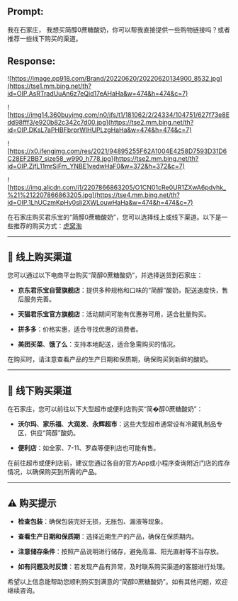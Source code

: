 ## Prompt:
我在石家庄， 我想买简醇0蔗糖酸奶，你可以帮我直接提供一些购物链接吗？或者推荐一些线下购买的渠道。

## Response:
![https://image.pp918.com/Brand/20220620/20220620134900_8532.jpg](https://tse1.mm.bing.net/th?id=OIP.AsRTradUuAn6z7eQid17eAHaHa&w=474&h=474&c=7)

![https://img14.360buyimg.com/n0/jfs/t1/181062/2/24334/104751/627f73e8Edd98fff3/e920b82c342c7d00.jpg](https://tse2.mm.bing.net/th?id=OIP.DKsL7aPHBFbrprWlHUPLzgHaHa&w=474&h=474&c=7)

![https://x0.ifengimg.com/res/2021/94895255F62A1004E4258D7593D31D6C28EF2BB7_size58_w990_h778.jpg](https://tse2.mm.bing.net/th?id=OIP.ZjfL11mrSiFm_YNBE1vedwHaF0&w=372&h=372&c=7)

![https://img.alicdn.com/i1/2207866863205/O1CN01cRe0UR1ZXwA6pdvhk_%21%212207866863205.jpg](https://tse4.mm.bing.net/th?id=OIP.1LhUCzmKpHy0sIi2XWLouwHaHa&w=474&h=474&c=7)

在石家庄购买君乐宝的“简醇0蔗糖酸奶”，您可以选择线上或线下渠道。以下是一些推荐的购买方式：[虎窝淘](https://tao.hooos.com/goods_Ag8B9ktzt4ryZmA7qtmXnfvtn-2RmPPyFOAQn30m4fO.html?utm_source=chatgpt.com)

* * *

🛒 线上购买渠道
---------

您可以通过以下电商平台购买“简醇0蔗糖酸奶”，并选择送货到石家庄：

*   **京东君乐宝自营旗舰店**：提供多种规格和口味的“简醇”酸奶，配送速度快，售后服务完善。
    
*   **天猫君乐宝官方旗舰店**：活动期间可能有优惠券可用，适合批量购买。
    
*   **拼多多**：价格实惠，适合寻找优惠的消费者。
    
*   **美团买菜**、**饿了么**：支持本地配送，适合急需购买的情况。
    

在购买时，请注意查看产品的生产日期和保质期，确保购买到新鲜的酸奶。

* * *

🏬 线下购买渠道
---------

在石家庄，您可以前往以下大型超市或便利店购买“简�醇0蔗糖酸奶”：

*   **沃尔玛**、**家乐福**、**大润发**、**永辉超市**：这些大型超市通常设有冷藏乳制品专区，供应“简醇”酸奶。
    
*   **便利店**：如全家、7-11、罗森等便利店也可能有售。
    

在前往超市或便利店前，建议您通过各自的官方App或小程序查询附近门店的库存情况，以确保购买到所需的产品。

* * *

⚠️ 购买提示
-------

*   **检查包装**：确保包装完好无损，无胀包、漏液等现象。
    
*   **查看生产日期和保质期**：选择近期生产的产品，确保在保质期内。
    
*   **注意储存条件**：按照产品说明进行储存，避免高温、阳光直射等不当存放。
    
*   **如有问题及时反馈**：若发现产品有异常，及时联系购买渠道的客服进行处理。
    

希望以上信息能帮助您顺利购买到满意的“简醇0蔗糖酸奶”。如有其他问题，欢迎继续咨询。